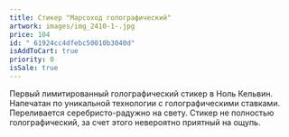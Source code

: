 ```yaml
---
title: Стикер "Марсоход голографический"
artwork: images/img_2410-1-.jpg
price: 104
id: " 61924cc4dfebc50010b3040d"
isAddToCart: true
priority: 0
isSale: true
---
```


Первый лимитированный голографический стикер в Ноль Кельвин. Напечатан по уникальной технологии с голографическими ставками. Переливается серебристо-радужно на свету. Стикер не полностью голографический, за счет этого невероятно приятный на ощупь.
